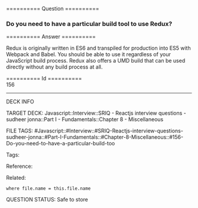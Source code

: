 ========== Question ==========  

### Do you need to have a particular build tool to use Redux?  

========== Answer ==========  

Redux is originally written in ES6 and transpiled for production into ES5 with Webpack and Babel. You should be able to use it regardless of your JavaScript build process. Redux also offers a UMD build that can be used directly without any build process at all.

========== Id ==========  
156

---

DECK INFO

TARGET DECK: Javascript::Interview::SRIQ - Reactjs interview questions - sudheer jonna::Part I - Fundamentals::Chapter 8 - Miscellaneous

FILE TAGS: #Javascript::#Interview::#SRIQ-Reactjs-interview-questions-sudheer-jonna::#Part-I-Fundamentals::#Chapter-8-Miscellaneous::#156-Do-you-need-to-have-a-particular-build-too

Tags:

Reference:

Related:

```dataview
where file.name = this.file.name
```

QUESTION STATUS: Safe to store
